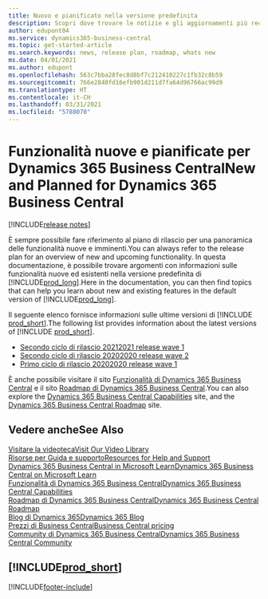 ```yaml
---
title: Nuovo e pianificato nella versione predefinita
description: Scopri dove trovare le notizie e gli aggiornamenti più recenti per la versione predefinita di Business Central.
author: edupont04
ms.service: dynamics365-business-central
ms.topic: get-started-article
ms.search.keywords: news, release plan, roadmap, whats new
ms.date: 04/01/2021
ms.author: edupont
ms.openlocfilehash: 563c7bba28fec8d8bf7c212410227c1fb32c8b59
ms.sourcegitcommit: 766e2840fd16efb901d211d7fa64d96766ac99d9
ms.translationtype: HT
ms.contentlocale: it-CH
ms.lasthandoff: 03/31/2021
ms.locfileid: "5788070"
---
```

# <a name="new-and-planned-for-dynamics-365-business-central"></a><span data-ttu-id="b2244-103">Funzionalità nuove e pianificate per Dynamics 365 Business Central</span><span class="sxs-lookup"><span data-stu-id="b2244-103">New and Planned for Dynamics 365 Business Central</span></span>

[!INCLUDE[release notes](includes/release-notes.md)]

<span data-ttu-id="b2244-104">È sempre possibile fare riferimento al piano di rilascio per una panoramica delle funzionalità nuove e imminenti.</span><span class="sxs-lookup"><span data-stu-id="b2244-104">You can always refer to the release plan for an overview of new and upcoming functionality.</span></span> <span data-ttu-id="b2244-105">In questa documentazione, è possibile trovare argomenti con informazioni sulle funzionalità nuove ed esistenti nella versione predefinita di [!INCLUDE[prod_long](includes/prod_long.md)].</span><span class="sxs-lookup"><span data-stu-id="b2244-105">Here in the documentation, you can then find topics that can help you learn about new and existing features in the default version of [!INCLUDE[prod_long](includes/prod_long.md)].</span></span>  

<span data-ttu-id="b2244-106">Il seguente elenco fornisce informazioni sulle ultime versioni di [!INCLUDE [prod_short](includes/prod_short.md)].</span><span class="sxs-lookup"><span data-stu-id="b2244-106">The following list provides information about the latest versions of [!INCLUDE [prod_short](includes/prod_short.md)].</span></span>  

* [<span data-ttu-id="b2244-107">Secondo ciclo di rilascio 2021</span><span class="sxs-lookup"><span data-stu-id="b2244-107">2021 release wave 1</span></span>](/dynamics365-release-plan/2021wave1/smb/dynamics365-business-central/planned-features)  
* [<span data-ttu-id="b2244-108">Secondo ciclo di rilascio 2020</span><span class="sxs-lookup"><span data-stu-id="b2244-108">2020 release wave 2</span></span>](/dynamics365-release-plan/2020wave2/smb/dynamics365-business-central/planned-features)  
* [<span data-ttu-id="b2244-109">Primo ciclo di rilascio 2020</span><span class="sxs-lookup"><span data-stu-id="b2244-109">2020 release wave 1</span></span>](/dynamics365-release-plan/2020wave1/dynamics365-business-central/planned-features)  

<span data-ttu-id="b2244-110">È anche possibile visitare il sito [Funzionalità di Dynamics 365 Business Central](https://dynamics.microsoft.com/business-central/capabilities/) e il sito [Roadmap di Dynamics 365 Business Central](https://dynamics.microsoft.com/roadmap/business-central/).</span><span class="sxs-lookup"><span data-stu-id="b2244-110">You can also explore the [Dynamics 365 Business Central Capabilities](https://dynamics.microsoft.com/business-central/capabilities/) site, and the [Dynamics 365 Business Central Roadmap](https://dynamics.microsoft.com/roadmap/business-central/) site.</span></span>  

## <a name="see-also"></a><span data-ttu-id="b2244-111">Vedere anche</span><span class="sxs-lookup"><span data-stu-id="b2244-111">See Also</span></span>

[<span data-ttu-id="b2244-112">Visitare la videoteca</span><span class="sxs-lookup"><span data-stu-id="b2244-112">Visit Our Video Library</span></span>](across-videos.md)  
[<span data-ttu-id="b2244-113">Risorse per Guida e supporto</span><span class="sxs-lookup"><span data-stu-id="b2244-113">Resources for Help and Support</span></span>](product-help-and-support.md)  
[<span data-ttu-id="b2244-114">Dynamics 365 Business Central in Microsoft Learn</span><span class="sxs-lookup"><span data-stu-id="b2244-114">Dynamics 365 Business Central on Microsoft Learn</span></span>](/learn/dynamics365/business-central?WT.mc_id=dyn365bc_landingpage-docs)  
[<span data-ttu-id="b2244-115">Funzionalità di Dynamics 365 Business Central</span><span class="sxs-lookup"><span data-stu-id="b2244-115">Dynamics 365 Business Central Capabilities</span></span>](https://dynamics.microsoft.com/business-central/capabilities/)  
[<span data-ttu-id="b2244-116">Roadmap di Dynamics 365 Business Central</span><span class="sxs-lookup"><span data-stu-id="b2244-116">Dynamics 365 Business Central Roadmap</span></span>](https://dynamics.microsoft.com/roadmap/business-central/)  
[<span data-ttu-id="b2244-117">Blog di Dynamics 365</span><span class="sxs-lookup"><span data-stu-id="b2244-117">Dynamics 365 Blog</span></span>](https://cloudblogs.microsoft.com/dynamics365/it/product/business-central/)  
[<span data-ttu-id="b2244-118">Prezzi di Business Central</span><span class="sxs-lookup"><span data-stu-id="b2244-118">Business Central pricing</span></span>](https://dynamics.microsoft.com/business-central/overview/#pricing)  
[<span data-ttu-id="b2244-119">Community di Dynamics 365 Business Central</span><span class="sxs-lookup"><span data-stu-id="b2244-119">Dynamics 365 Business Central Community</span></span>](https://community.dynamics.com/business/)

## [!INCLUDE[prod_short](includes/free_trial_md.md)]

[!INCLUDE[footer-include](includes/footer-banner.md)]
